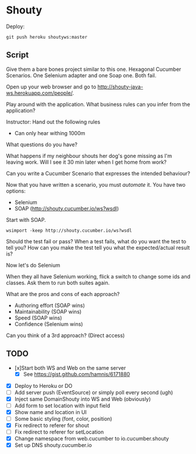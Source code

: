 # Shouty

Deploy:

    git push heroku shoutyws:master

## Script

Give them a bare bones project similar to this one. Hexagonal Cucumber Scenarios.
One Selenium adapter and one Soap one. Both fail.

Open up your web browser and go to http://shouty-java-ws.herokuapp.com/people/<yourname>.

Play around with the application.
What business rules can you infer from the application?

Instructor: Hand out the following rules
* Can only hear withing 1000m

What questions do you have?

What happens if my neighbour shouts her dog's gone missing as I'm leaving work.
Will I see it 30 min later when I get home from work?

Can you write a Cucumber Scenario that expresses the intended behaviour?

Now that you have written a scenario, you must *automate* it.
You have two options:
* Selenium
* SOAP (http://shouty.cucumber.io/ws?wsdl)

Start with SOAP.

    wsimport -keep http://shouty.cucumber.io/ws?wsdl

Should the test fail or pass?
When a test fails, what do you want the test to tell you?
How can you make the test tell you what the expected/actual result is?

Now let's do Selenium

When they all have Selenium working, flick a switch to change some ids and classes.
Ask them to run both suites again.

What are the pros and cons of each approach?

* Authoring effort (SOAP wins)
* Maintainability (SOAP wins)
* Speed (SOAP wins)
* Confidence (Selenium wins)

Can you think of a 3rd approach? (Direct access)

## TODO

* [x]Start both WS and Web on the same server
  * [x] See https://gist.github.com/hamnis/6171880
* [x] Deploy to Heroku or DO
* [ ] Add server push (EventSource) or simply poll every second (ugh)
* [x] Inject same DomainShouty into WS and Web (obviously)
* [ ] Add form to set location with input field
* [x] Show name and location in UI
* [ ] Some basic styling (font, color, position)
* [x] Fix redirect to referer for shout
* [ ] Fix redirect to referer for setLocation
* [x] Change namespace from web.cucumber to io.cucumber.shouty
* [x] Set up DNS shouty.cucumber.io